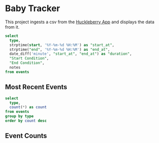 # Baby Tracker

This project ingests a csv from the [Huckleberry App](https://huckleberrycare.com/) and displays the data from it.

```sql events
select 
  type,
  strptime(start, '%Y-%m-%d %H:%M') as "start_at",
  strptime("end", '%Y-%m-%d %H:%M') as "end_at",
  date_diff('minute', "start_at", "end_at") as "duration",
  "Start Condition",
  "End Condition",
  notes
from events
```

## Most Recent Events

<DataTable data={events}/>

```sql event_counts
select
  type,
  count(*) as count
from events
group by type
order by count desc
```

## Event Counts

<DataTable data={event_counts}/>

